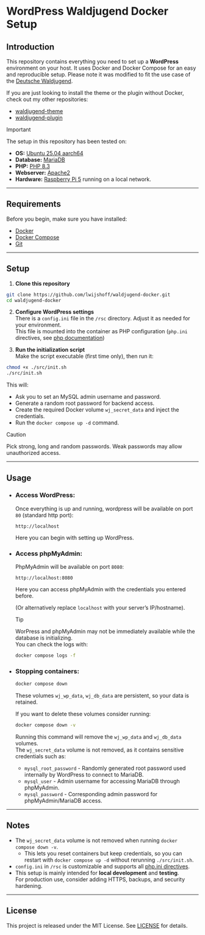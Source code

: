 # WordPress Waldjugend Docker Setup

## Introduction

This repository contains everything you need to set up a **WordPress** environment on your host.
It uses Docker and Docker Compose for an easy and reproducible setup.
Please note it was modified to fit the use case of the [Deutsche Waldjugend](https://waldjugend.de/).

If you are just looking to install the theme or the plugin without Docker, check out my other repositories:  
- [waldjugend-theme](https://github.com/lwijshoff/waldjugend-theme)  
- [waldjugend-plugin](https://github.com/lwijshoff/waldjugend-plugin)  

> [!IMPORTANT]  
> The setup in this repository has been tested on:  
> - **OS:** [Ubuntu 25.04 aarch64](https://ubuntu.com/download/server)  
> - **Database:** [MariaDB](https://mariadb.org/download)  
> - **PHP:** [PHP 8.3](https://www.php.net/downloads.php)  
> - **Webserver:** [Apache2](https://httpd.apache.org/download.cgi)  
> - **Hardware:** [Raspberry Pi 5](https://www.raspberrypi.com/products/raspberry-pi-5/) running on a local network.  

---

## Requirements

Before you begin, make sure you have installed:

- [Docker](https://docs.docker.com/get-docker/)  
- [Docker Compose](https://docs.docker.com/compose/install/)  
- [Git](https://git-scm.com/downloads)  

---

## Setup

1. **Clone this repository**
  ```bash
  git clone https://github.com/lwijshoff/waldjugend-docker.git
  cd waldjugend-docker
  ```

2. **Configure WordPress settings**  
  There is a `config.ini` file in the `/rsc` directory. Adjust it as needed for your environment. \
  This file is mounted into the container as PHP configuration (`php.ini` directives, see [php documentation](https://www.php.net/manual/en/ini.list.php))

3. **Run the initialization script**  
  Make the script executable (first time only), then run it:
  ```bash
  chmod +x ./src/init.sh
  ./src/ínit.sh
  ```
  This will:
  - Ask you to set an MySQL admin username and password.
  - Generate a random root password for backend access.
  - Create the required Docker volume `wj_secret_data` and inject the credentials.
  - Run the `docker compose up -d` command.

  > [!CAUTION]  
  > Pick strong, long and random passwords. Weak passwords may allow unauthorized access.

---

## Usage

- ### Access WordPress:  
  Once everything is up and running, wordpress will be available on port `80` (standard http port):  
  ```
  http://localhost
  ```
  Here you can begin with setting up WordPress.

- ### Access phpMyAdmin:
  PhpMyAdmin will be available on port `8080`:  
  ```
  http://localhost:8080
  ```
  Here you can access phpMyAdmin with the credentials you entered before.

  (Or alternatively replace `localhost` with your server’s IP/hostname).

  > [!TIP]  
  > WorPress and phpMyAdmin may not be immediately available while the database is initializing. \
  > You can check the logs with:
  > ```bash
  > docker compose logs -f
  > ```

- ### Stopping containers:
  ```bash
  docker compose down
  ```
  These volumes `wj_wp_data`, `wj_db_data` are persistent, so your data is retained.
  
  If you want to delete these volumes consider running:
  ```bash
  docker compose down -v
  ```
  Running this command will remove the `wj_wp_data` and `wj_db_data` volumes. \
  The `wj_secret_data` volume is not removed, as it contains sensitive credentials such as:

  - `mysql_root_password` - Randomly generated root password used internally by WordPress to connect to MariaDB.
  - `mysql_user` - Admin username for accessing MariaDB through phpMyAdmin.
  - `mysql_password` - Corresponding admin password for phpMyAdmin/MariaDB access.

---

## Notes

- The `wj_secret_data` volume is not removed when running `docker compose down -v`. 
  - This lets you reset containers but keep credentials, so you can restart with `docker compose up -d` without rerunning `./src/init.sh`.
- `config.ini` in `/rsc` is customizable and supports all [php.ini directives](https://www.php.net/manual/en/ini.list.php).  
- This setup is mainly intended for **local development** and **testing**.  
  For production use, consider adding HTTPS, backups, and security hardening.

---

## License

This project is released under the MIT License. See [LICENSE](./LICENSE) for details.
